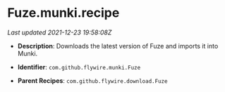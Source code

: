 # Fuze.munki.recipe

_Last updated 2021-12-23 19:58:08Z_

- **Description**: Downloads the latest version of Fuze and imports it into Munki.

- **Identifier**: `com.github.flywire.munki.Fuze`

- **Parent Recipes**: `com.github.flywire.download.Fuze`